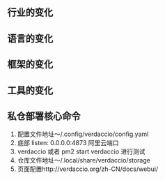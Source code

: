 ## 行业的变化

## 语言的变化

## 框架的变化

## 工具的变化

## 私仓部署核心命令

1. 配置文件地址～/.config/verdaccio/config.yaml
2. 底部 listen: 0.0.0.0:4873 阿里云端口
3. verdaccio 或者 pm2 start verdaccio 进行测试
4. 仓库文件地址～/.local/share/verdaccio/storage
5. 页面配置http://verdaccio.org/zh-CN/docs/webui/
